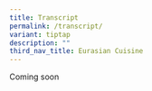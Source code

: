 ```yaml
---
title: Transcript
permalink: /transcript/
variant: tiptap
description: ""
third_nav_title: Eurasian Cuisine
---
```

<p>Coming soon</p>